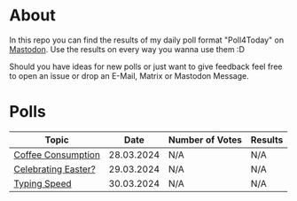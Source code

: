 # About
In this repo you can find the results of my daily poll format "Poll4Today" on [Mastodon](https://mastodon.de/@feuerstein). Use the results on every way you wanna use them :D

Should you have ideas for new polls or just want to give feedback feel free to open an issue or drop an E-Mail, Matrix or Mastodon Message.

# Polls


| Topic | Date | Number of Votes | Results |
|---|---|---|---|
| [Coffee Consumption](https://mastodon.de/@feuerstein/112172872503657723) | 28.03.2024 | N/A | N/A |
| [Celebrating Easter?](https://mastodon.de/@feuerstein/112178336196038444) | 29.03.2024 | N/A | N/A|
| [Typing Speed](https://mastodon.de/@feuerstein/112184849509035885) | 30.03.2024 | N/A | N/A |


